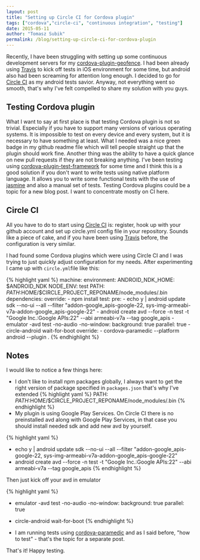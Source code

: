 ```yaml
---
layout: post
title: "Setting up Circle CI for Cordova plugin"
tags: ["cordova","circle-ci", "continuous integration", "testing"]
date: 2015-05-11
author: "Tomasz Subik"
permalink: /blog/setting-up-circle-ci-for-cordova-plugin
---
```


Recently, I have been struggling with setting up some continuous development servers for my
[cordova-plugin-geofence](https://github.com/cowbell/cordova-plugin-geofence).
I had been already using [Travis](https://travis-ci.org/) to kick off tests in iOS environment
for some time, but android also had been screaming for attention long enough.
I decided to go for [Circle CI](https://circleci.com/) as my android tests savior.
Anyway, not everything went so smooth, that's why I've felt compelled to share my solution with you guys.

<!--more-->

## Testing Cordova plugin

What I want to say at first place is that testing Cordova plugin is not so trivial.
Especially if you have to support many versions of various operating systems.
It is impossible to test on every device and every system, but it is necessary to have something at least.
What I needed was a nice green badge in my github readme file which will tell people straight up that the plugin should work fine.
Another thing was the ability to have a quick glance on new pull requests if they are not breaking anything.
I've been testing using [cordova-plugin-test-framework](https://github.com/apache/cordova-plugin-test-framework)
for some time and I think this is a good solution if you don't want to write tests using native platform language.
It allows you to write some functional tests with the use of [jasmine](http://jasmine.github.io/)
and also a manual set of tests. Testing Cordova plugins could be a topic for a new blog post.
I want to concentrate mostly on CI here.

## Circle CI

All you have to do to start using [Circle CI](https://circleci.com/) is: register,
hook up with your github account and set up circle.yml config file in your repository.
Sounds like a piece of cake, and if you have been using [Travis](https://travis-ci.org/) before,
the configuration is very similar.

I had found some Cordova plugins which were using Circle CI and I was trying to just
quickly adjust configuration for my needs. After experimenting I came up with <code class="inline">circle.yml</code>file like this:

{% highlight yaml %}
machine:
  environment:
    ANDROID_NDK_HOME: $ANDROID_NDK
    NODE_ENV: test
    PATH: $PATH:$HOME/$CIRCLE_PROJECT_REPONAME/node_modules/.bin
dependencies:
  override:
    - npm install
test:
  pre:
    - echo y | android update sdk --no-ui --all --filter "addon-google_apis-google-22, sys-img-armeabi-v7a-addon-google_apis-google-22"
    - android create avd --force -n test -t "Google Inc.:Google APIs:22" --abi armeabi-v7a --tag google_apis
    - emulator -avd test -no-audio -no-window:
        background: true
        parallel: true
    - circle-android wait-for-boot
  override:
    - cordova-paramedic --platform android --plugin .
{% endhighlight %}

## Notes

I would like to notice a few things here:

- I don't like to install npm packages globally, I always want to get the right version of
package specified in <code class="inline">packages.json</code> that's why I've extended
{% highlight yaml %}
PATH: $PATH:$HOME/$CIRCLE_PROJECT_REPONAME/node_modules/.bin
{% endhighlight %}
- My plugin is using Google Play Services. On Circle CI there is no preinstalled avd along
with Google Play Services, in that case you should install needed sdk and add new avd by yourself.

{% highlight yaml %}
- echo y | android update sdk --no-ui --all --filter "addon-google_apis-google-22, sys-img-armeabi-v7a-addon-google_apis-google-22"
- android create avd --force -n test -t "Google Inc.:Google APIs:22" --abi armeabi-v7a --tag google_apis
{% endhighlight %}

Then just kick off your avd in emulator

{% highlight yaml %}
- emulator -avd test -no-audio -no-window:
    background: true
    parallel: true
- circle-android wait-for-boot
{% endhighlight %}

- I am running tests using [cordova-paramedic](https://github.com/purplecabbage/cordova-paramedic)
and as I said before, "how to test" - that's the topic for a separate post.

That's it! Happy testing.
